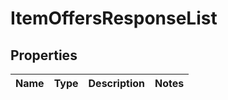 # ItemOffersResponseList

## Properties
Name | Type | Description | Notes
------------ | ------------- | ------------- | -------------
